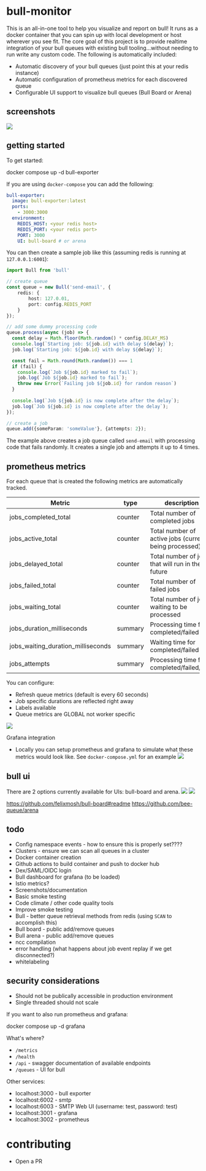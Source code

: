 # bull-monitor
This is an all-in-one tool to help you visualize and report on bull! It runs as a docker container that you can spin up with local development or host wherever you see fit. The core goal of this project is to provide realtime integration of your bull queues with existing bull tooling...without needing to run write any custom code. The following is automatically included:

- Automatic discovery of your bull queues (just point this at your redis instance)
- Automatic configuration of prometheus metrics for each discovered queue
- Configurable UI support to visualize bull queues (Bull Board or Arena)

## screenshots



![](screenshots/swagger-ui.png)


## getting started

To get started:

  docker compose up -d bull-exporter

If you are using `docker-compose` you can add the following:

```yml
bull-exporter:
  image: bull-exporter:latest
  ports: 
    - 3000:3000
  environment:
    REDIS_HOST: <your redis host>
    REDIS_PORT: <your redis port>
    PORT: 3000
    UI: bull-board # or arena
```

You can then create a sample job like this (assuming redis is running at `127.0.0.1:6001`):

```typescript
import Bull from 'bull'

// create queue
const queue = new Bull('send-email', {
    redis: {
        host: 127.0.01,
        port: config.REDIS_PORT
    }
});

// add some dummy processing code
queue.process(async (job) => {
  const delay = Math.floor(Math.random() * config.DELAY_MS)
  console.log(`Starting job: ${job.id} with delay ${delay}`);
  job.log(`Starting job: ${job.id} with delay ${delay}`);

  const fail = Math.round(Math.random()) === 1 
  if (fail) {
    console.log(`Job ${job.id} marked to fail`);
    job.log(`Job ${job.id} marked to fail`);
    throw new Error(`Failing job ${job.id} for random reason`)
  }
  
  console.log(`Job ${job.id} is now complete after the delay`);
  job.log(`Job ${job.id} is now complete after the delay`);
});

// create a job
queue.add({someParam: 'someValue'}, {attempts: 2});
```

The example above creates a job queue called `send-email` with processing code that fails randomly. It creates a single job and attempts it up to 4 times.
## prometheus metrics
For each queue that is created  the following metrics are automatically tracked.

| Metric                              | type    | description                                             |
|-------------------------------------|---------|---------------------------------------------------------|
| jobs_completed_total                | counter | Total number of completed jobs                          |
| jobs_active_total                   | counter | Total number of active jobs (currently being processed) |
| jobs_delayed_total                  | counter | Total number of jobs that will run in the future        |
| jobs_failed_total                   | counter | Total number of failed jobs                             |
| jobs_waiting_total                  | counter | Total number of jobs waiting to be processed            |
| jobs_duration_milliseconds          | summary | Processing time for completed/failed                    |
| jobs_waiting_duration_milliseconds  | summary | Waiting time for completed/failed                       |
| jobs_attempts                       | summary | Processing time for completed/failed/jobs               |

You can configure:
- Refresh queue metrics (default is every 60 seconds)
- Job specific durations are reflected right away
- Labels available
- Queue metrics are GLOBAL not worker specific

![](screenshots/prometheus-metrics.png)

Grafana integration
- Locally you can setup prometheus and grafana to simulate what these metrics would look like. See `docker-compose.yml` for an example
![](screenshots/grafana-ui.png)
## bull ui
There are 2 options currently available for UIs: bull-board and arena.
![](screenshots/bull-board-ui.png)
![](screenshots/arena-ui.png)

https://github.com/felixmosh/bull-board#readme
https://github.com/bee-queue/arena
## todo
- Config namespace events - how to ensure this is properly set????
- Clusters - ensure we can scan all queues in a cluster
- Docker container creation
- Github actions to build container and push to docker hub
- Dex/SAML/OIDC login
- Bull dashboard for grafana (to be loaded)
- Istio metrics?
- Screenshots/documentation
- Basic smoke testing
- Code climate / other code quality tools
- Improve smoke testing
- Bull - better queue retrieval methods from redis (using `SCAN` to accomplish this)
- Bull board - public add/remove queues
- Bull arena - public add/remove queues
- ncc compilation
- error handling (what happens about job event replay if we get disconnected?)
- whitelabeling

## security considerations
- Should not be publically accessible in production environment
- Single threaded should not scale

If you want to also run prometheus and grafana:

  docker compose up -d grafana

What's where?
- `/metrics`
- `/health`
- `/api` - swagger documentation of available endpoints
- `/queues` - UI for bull

Other services:
- localhost:3000 - bull exporter
- localhost:6002 - smtp
- localhost:6003 - SMTP Web UI (username: test, password: test)
- localhost:3001 - grafana
- localhost:3002 - prometheus

# contributing
- Open a PR

